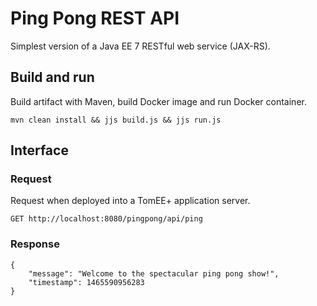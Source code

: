 # Ping Pong REST API
Simplest version of a Java EE 7 RESTful web service (JAX-RS).

## Build and run
Build artifact with Maven, build Docker image and run Docker container. 
```
mvn clean install && jjs build.js && jjs run.js
```

## Interface
### Request
Request when deployed into a TomEE+ application server.
```
GET http://localhost:8080/pingpong/api/ping
```

### Response
```
{
    "message": "Welcome to the spectacular ping pong show!",
    "timestamp": 1465590956283
}
```
